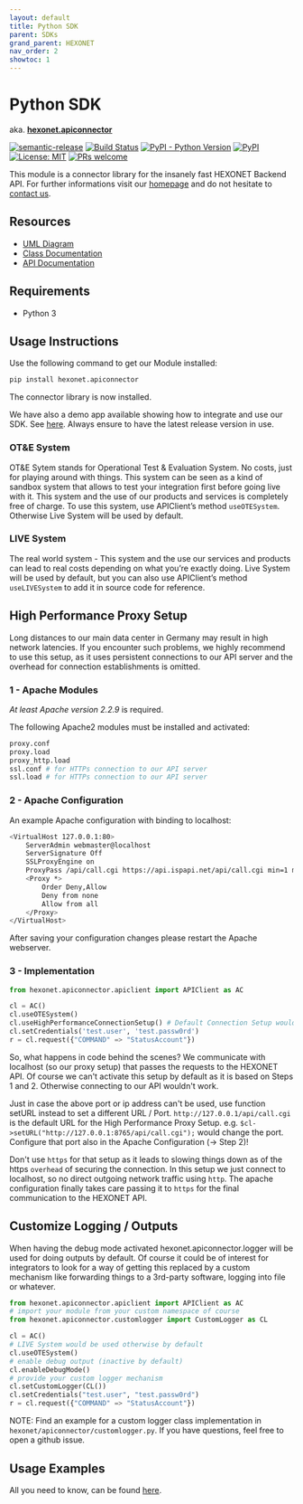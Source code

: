 ```yaml
---
layout: default
title: Python SDK
parent: SDKs
grand_parent: HEXONET
nav_order: 2
showtoc: 1
---
```


# Python SDK

aka. [**hexonet.apiconnector**](https://pypi.org/project/hexonet.apiconnector/)

[![semantic-release](https://img.shields.io/badge/%20%20%F0%9F%93%A6%F0%9F%9A%80-semantic--release-e10079.svg)](https://github.com/semantic-release/semantic-release)
[![Build Status](https://github.com/hexonet/python-sdk/workflows/Release/badge.svg?branch=master)](https://github.com/hexonet/python-sdk/workflows/Release/badge.svg?branch=master)
[![PyPI - Python Version](https://img.shields.io/pypi/pyversions/hexonet.apiconnector.svg)](https://www.python.org/)
[![PyPI](https://img.shields.io/pypi/v/hexonet.apiconnector.svg)](https://pypi.org/project/hexonet.apiconnector/)
[![License: MIT](https://img.shields.io/badge/License-MIT-blue.svg)](https://opensource.org/licenses/MIT)
[![PRs welcome](https://img.shields.io/badge/PRs-welcome-brightgreen.svg)](https://github.com/hexonet/python-sdk/blob/master/CONTRIBUTING.md)

This module is a connector library for the insanely fast HEXONET Backend API. For further informations visit our [homepage](http://hexonet.net) and do not hesitate to [contact us](https://www.hexonet.net/contact).

## Resources

* [UML Diagram]({{site.baseurl}}/docs/sdks/)
* [Class Documentation](https://hexonet-python-sdk.readthedocs.io/en/latest/#sdk-documentation)
* [API Documentation]({{site.baseurl}}/docs/api-documentation.md)

## Requirements

* Python 3

## Usage Instructions

Use the following command to get our Module installed:

```bash
pip install hexonet.apiconnector
```

The connector library is now installed.

We have also a demo app available showing how to integrate and use our SDK. See [here](https://github.com/hexonet/python-sdk-demo). Always ensure to have the latest release version in use.

### OT&E System

OT&E Sytem stands for Operational Test & Evaluation System. No costs, just for playing around with things. This system can be seen as a kind of sandbox system that allows to test your integration first before going live with it. This system and the use of our products and services is completely free of charge. To use this system, use APIClient’s method `useOTESystem`. Otherwise Live System will be used by default.

### LIVE System

The real world system - This system and the use our services and products can lead to real costs depending on what you’re exactly doing. Live System will be used by default, but you can also use APIClient’s method `useLIVESystem` to add it in source code for reference.

## High Performance Proxy Setup

Long distances to our main data center in Germany may result in high network latencies. If you encounter such problems, we highly recommend to use this setup, as it uses persistent connections to our API server and the overhead for connection establishments is omitted.

### 1 - Apache Modules

*At least Apache version 2.2.9* is required.

The following Apache2 modules must be installed and activated:

```bash
proxy.conf
proxy.load
proxy_http.load
ssl.conf # for HTTPs connection to our API server
ssl.load # for HTTPs connection to our API server
```

### 2 - Apache Configuration

An example Apache configuration with binding to localhost:

```bash
<VirtualHost 127.0.0.1:80>
    ServerAdmin webmaster@localhost
    ServerSignature Off
    SSLProxyEngine on
    ProxyPass /api/call.cgi https://api.ispapi.net/api/call.cgi min=1 max=2
    <Proxy *>
        Order Deny,Allow
        Deny from none
        Allow from all
    </Proxy>
</VirtualHost>
```

After saving your configuration changes please restart the Apache webserver.

### 3 - Implementation

```python
from hexonet.apiconnector.apiclient import APIClient as AC

cl = AC()
cl.useOTESystem()
cl.useHighPerformanceConnectionSetup() # Default Connection Setup would be used otherwise by default
cl.setCredentials('test.user', 'test.passw0rd')
r = cl.request({"COMMAND" => "StatusAccount"})
```

So, what happens in code behind the scenes? We communicate with localhost (so our proxy setup) that passes the requests to the HEXONET API.
Of course we can't activate this setup by default as it is based on Steps 1 and 2. Otherwise connecting to our API wouldn't work.

Just in case the above port or ip address can't be used, use function setURL instead to set a different URL / Port.
`http://127.0.0.1/api/call.cgi` is the default URL for the High Performance Proxy Setup.
e.g. `$cl->setURL("http://127.0.0.1:8765/api/call.cgi");` would change the port. Configure that port also in the Apache Configuration (-> Step 2)!

Don't use `https` for that setup as it leads to slowing things down as of the https `overhead` of securing the connection. In this setup we just connect to localhost, so no direct outgoing network traffic using `http`. The apache configuration finally takes care passing it to `https` for the final communication to the HEXONET API.

## Customize Logging / Outputs

When having the debug mode activated hexonet.apiconnector.logger will be used for doing outputs by default.
Of course it could be of interest for integrators to look for a way of getting this replaced by a custom mechanism like forwarding things to a 3rd-party software, logging into file or whatever.

```python
from hexonet.apiconnector.apiclient import APIClient as AC
# import your module from your custom namespace of course
from hexonet.apiconnector.customlogger import CustomLogger as CL

cl = AC()
# LIVE System would be used otherwise by default
cl.useOTESystem()
# enable debug output (inactive by default)
cl.enableDebugMode()
# provide your custom logger mechanism
cl.setCustomLogger(CL())
cl.setCredentials("test.user", "test.passw0rd")
r = cl.request({"COMMAND" => "StatusAccount"})
```

NOTE: Find an example for a custom logger class implementation in `hexonet/apiconnector/customlogger.py`. If you have questions, feel free to open a github issue.

## Usage Examples

All you need to know, can be found [here](https://hexonet-python-sdk.readthedocs.io/en/latest/#usage-guide).
